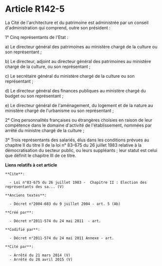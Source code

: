 # Article R142-5

La Cité de l'architecture et du patrimoine est administrée par un conseil d'administration qui comprend, outre son
président :

1° Cinq représentants de l'Etat :

a) Le directeur général des patrimoines au ministère chargé de la culture ou son représentant ;

b) Le directeur, adjoint au directeur général des patrimoines au ministère chargé de la culture, ou son représentant ;

c) Le secrétaire général du ministère chargé de la culture ou son représentant ;

d) Le directeur général des finances publiques au ministère chargé du budget ou son représentant ;

e) Le directeur général de l'aménagement, du logement et de la nature au ministère chargé de l'urbanisme ou son
représentant ;

2° Cinq personnalités françaises ou étrangères choisies en raison de leur compétence dans le domaine d'activité de
l'établissement, nommées par arrêté du ministre chargé de la culture ;

3° Trois représentants des salariés, élus dans les conditions prévues au chapitre II du titre II de la loi n° 83-675 du 26
juillet 1983 relative à la démocratisation du secteur public, ou leurs suppléants ; leur statut est celui que définit le
chapitre III de ce titre.

**Liens relatifs à cet article**

	**Cite**:

	  - Loi n°83-675 du 26 juillet 1983 -  Chapitre II : Election des représentants des sa... (V)

	**Anciens textes**:

	  - Décret n°2004-683 du 9 juillet 2004 - art. 5 (Ab)

	**Créé par**:

	  - Décret n°2011-574 du 24 mai 2011  - art.

	**Codifié par**:

	  - Décret n°2011-574 du 24 mai 2011 Annexe - art.

	**Cité par**:

	  - Arrêté du 21 mars 2014 (V)
	  - Arrêté du 28 avril 2015 (V)

